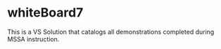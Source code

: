 # whiteBoard7
This is a VS Solution that catalogs all demonstrations completed during MSSA instruction.

